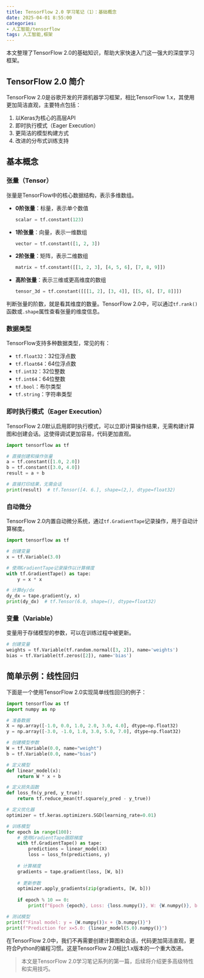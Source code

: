 ```yaml
---
title: TensorFlow 2.0 学习笔记（1）：基础概念
date: 2025-04-01 8:55:00
categories:
- 人工智能/tensorflow
tags: 人工智能,框架
---
```

本文整理了TensorFlow 2.0的基础知识，帮助大家快速入门这一强大的深度学习框架。

## TensorFlow 2.0 简介

TensorFlow 2.0是谷歌开发的开源机器学习框架，相比TensorFlow 1.x，其使用更加简洁直观，主要特点包括：

1. 以Keras为核心的高层API
2. 即时执行模式（Eager Execution）
3. 更简洁的模型构建方式
4. 改进的分布式训练支持

## 基本概念

### 张量（Tensor）

张量是TensorFlow中的核心数据结构，表示多维数组。

- **0阶张量**：标量，表示单个数值
  ```python
  scalar = tf.constant(123)
  ```

- **1阶张量**：向量，表示一维数组
  ```python
  vector = tf.constant([1, 2, 3])
  ```

- **2阶张量**：矩阵，表示二维数组
  ```python
  matrix = tf.constant([[1, 2, 3], [4, 5, 6], [7, 8, 9]])
  ```

- **高阶张量**：表示三维或更高维度的数组
  ```python
  tensor_3d = tf.constant([[[1, 2], [3, 4]], [[5, 6], [7, 8]]])
  ```

判断张量的阶数，就是看其维度的数量。TensorFlow 2.0中，可以通过`tf.rank()`函数或`.shape`属性查看张量的维度信息。

### 数据类型

TensorFlow支持多种数据类型，常见的有：
- `tf.float32`：32位浮点数
- `tf.float64`：64位浮点数
- `tf.int32`：32位整数
- `tf.int64`：64位整数
- `tf.bool`：布尔类型
- `tf.string`：字符串类型

### 即时执行模式（Eager Execution）

TensorFlow 2.0默认启用即时执行模式，可以立即计算操作结果，无需构建计算图和创建会话。这使得调试更加容易，代码更加直观。

```python
import tensorflow as tf

# 直接创建和操作张量
a = tf.constant([1.0, 2.0])
b = tf.constant([3.0, 4.0])
result = a + b

# 直接打印结果，无需会话
print(result)  # tf.Tensor([4. 6.], shape=(2,), dtype=float32)
```

### 自动微分

TensorFlow 2.0内置自动微分系统，通过`tf.GradientTape`记录操作，用于自动计算梯度。

```python
import tensorflow as tf

# 创建变量
x = tf.Variable(3.0)

# 使用GradientTape记录操作以计算梯度
with tf.GradientTape() as tape:
    y = x * x

# 计算dy/dx
dy_dx = tape.gradient(y, x)
print(dy_dx)  # tf.Tensor(6.0, shape=(), dtype=float32)
```

### 变量（Variable）

变量用于存储模型的参数，可以在训练过程中被更新。

```python
# 创建变量
weights = tf.Variable(tf.random.normal([3, 2]), name='weights')
bias = tf.Variable(tf.zeros([2]), name='bias')
```

## 简单示例：线性回归

下面是一个使用TensorFlow 2.0实现简单线性回归的例子：

```python
import tensorflow as tf
import numpy as np

# 准备数据
X = np.array([-1.0, 0.0, 1.0, 2.0, 3.0, 4.0], dtype=np.float32)
y = np.array([-3.0, -1.0, 1.0, 3.0, 5.0, 7.0], dtype=np.float32)

# 创建模型参数
W = tf.Variable(0.0, name="weight")
b = tf.Variable(0.0, name="bias")

# 定义模型
def linear_model(x):
    return W * x + b

# 定义损失函数
def loss_fn(y_pred, y_true):
    return tf.reduce_mean(tf.square(y_pred - y_true))

# 定义优化器
optimizer = tf.keras.optimizers.SGD(learning_rate=0.01)

# 训练模型
for epoch in range(100):
    # 使用GradientTape跟踪梯度
    with tf.GradientTape() as tape:
        predictions = linear_model(X)
        loss = loss_fn(predictions, y)
    
    # 计算梯度
    gradients = tape.gradient(loss, [W, b])
    
    # 更新参数
    optimizer.apply_gradients(zip(gradients, [W, b]))
    
    if epoch % 10 == 0:
        print(f"Epoch {epoch}, Loss: {loss.numpy()}, W: {W.numpy()}, b: {b.numpy()}")

# 测试模型
print(f"Final model: y = {W.numpy()}x + {b.numpy()}")
print(f"Prediction for x=5.0: {linear_model(5.0).numpy()}")
```

在TensorFlow 2.0中，我们不再需要创建计算图和会话，代码更加简洁直观，更符合Python的编程习惯。这是TensorFlow 2.0相比1.x版本的一个重大改进。

> 本文是TensorFlow 2.0学习笔记系列的第一篇，后续将介绍更多高级特性和实用技巧。
